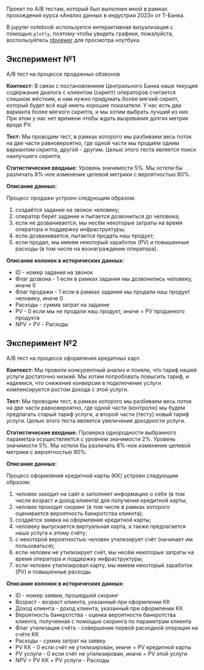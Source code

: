 
Проект по A/B тестам, который был выполнен мной в рамках прохождения курса «Анализ данных в индустрии 2023» от Т-Банка.

В jupyter notebook используется интерактивная визуализация с помощью `plotly`, поэтому чтобы увидеть графики, пожалуйста, воспользуйтесь [nbviewer](https://nbviewer.org/github/NikitaNikitchenko/A-B-Tink-Project/blob/main/%D0%9F%D1%80%D0%BE%D0%B5%D0%BA%D1%82_%D0%BF%D0%BE_AB_%D1%82%D0%B5%D1%81%D1%82%D0%B0%D0%BC.ipynb) для просмотра ноутбука.


## Эксперимент №1

A/B тест на процессе продажных обзвонов

**Контекст:**
В связи с постановлением Центрального Банка
наше текущее содержание диалога с клиентом (скрипт)
операторов считается слишком жёстким,
и нам нужно придумать более мягкий скрипт,
который будет всё ещё иметь хорошие показатели.
У нас есть два варианта более мягкого скрипта,
и мы хотим выбрать лучший из них.
При этом у нас нет времени 
чтобы ждать вызревания долгих метрик вроде PV.
        
**Тест:**
Мы проводим тест,
в рамках которого мы разбиваем весь поток
на две части равновероятно,
где одной части мы продаём одним вариантом скрипта,
другой - другим.
Целью этого теста
является поиск наилучшего скрипта.

**Статистические вводные:**
Уровень значимости 5%.
Мы хотели бы различать 8%-ное
изменение целевой метрики
с вероятностью 80%.

**Описание данных:**

Процесс продажи устроен следующим образом:

1. создаётся задание на звонок человеку;
2. оператор берёт задание и пытается дозвониться до человека;
3. если не дозванивается, мы несём некоторые затраты на время оператора и поддержку инфраструктуры;
4. если дозванивается, пытается продать наш продукт;
5. если продал, мы имеем некоторый заработок (PV) и повышенные расходы (в том числе на вознаграждение оператора).

**Описание колонок в исторических данных:**

- ID - номер задания на звонок
- Флаг дозвона - 1 если в рамках задания мы дозвонились человеку, иначе 0
- Флаг продажи - 1 если в рамках задания мы продали наш продукт человеку, иначе 0
- Расходы - сумма затрат на задание
- PV - 0 если мы не продали наш продукт, иначе = PV проданного продукта
- NPV = PV - Расходы




## Эксперимент №2

A/B тест на процессе оформления кредитных карт. 


**Контекст:**
Мы провели конкурентный анализ
и поняли,
что тариф нашей услуги достаточно низкий.
Мы хотим попробовать повысить тариф,
и надеемся,
что снижение конверсии в подключение услуги
компенсируется ростом дохода с этой услуги.
        
**Тест:**
Мы проводим тест,
в рамках которого мы разбиваем весь поток
на две части равновероятно,
где одной части (контролю) 
мы будем предлагать старый тариф услуги,
а второй части (тесту) новый тариф услуги.
Целью этого теста
является увеличение доходности услуги.

**Статистические вводные:**
Проверка однородности выбранного параметра
осуществляется с уровнем значимости 2%.
Уровень значимости 5%.
Мы хотели бы различать 8%-ное
изменение целевой метрики
с вероятностью 90%.




**Описание данных:**

Процесс оформления кредитной карты (КК) устроен следующим образом:

1. человек заходит на сайт и заполняет информацию о себе (в том числе возраст и доход клиента) для получения кредитной карты;
2. человек проходит скоринг (в том числе в рамках которого оценивается вероятность банкротства клиента);
3. создаётся заявка на оформление кредитной карты;
4. человеку выпускается виртуальная карта, а также предлагается наша услуга к этому счёту;
5. с некоторой вероятностью человек утилизирует счёт (начинает им пользоваться);
6. если человек не утилизирует счёт, мы несём некоторые затраты на время оператора и поддержку инфраструктуры;
7. если человек утилизировал карту, мы имеем некоторый заработок (PV) и повышенные расходы.


**Описание колонок в исторических данных:**

- ID - номер заявки, прошедшей скоринг
- Возраст - возраст клиента, указанный при оформлении КК
- Доход клиента - доход клиента, указанный при оформлении КК
- Вероятность банкротства - оценка вероятности банкротства клиента, полученная с помощью скоринга по параметрам клиента
- Флаг утилизация счёта - совершение первой расходной операции на счёте КК
-  Расходы - сумма затрат на заявку
- PV КК - 0 если счёт не утилизирован, иначе = PV кредитной карты
- PV услуги - 0 если счёт не утилизирован, иначе = PV этой услуги
- NPV = PV КК + PV услуги - Расходы


